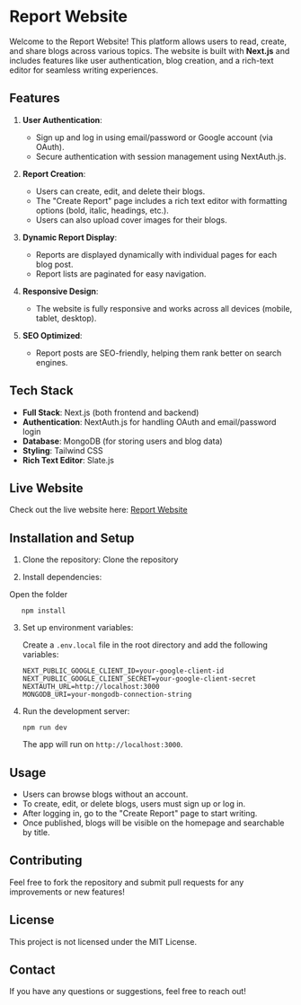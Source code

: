 # Report Website

Welcome to the Report Website! This platform allows users to read, create, and share blogs across various topics. The website is built with **Next.js** and includes features like user authentication, blog creation, and a rich-text editor for seamless writing experiences.

## Features

1. **User Authentication**:
   - Sign up and log in using email/password or Google account (via OAuth).
   - Secure authentication with session management using NextAuth.js.
2. **Report Creation**:

   - Users can create, edit, and delete their blogs.
   - The "Create Report" page includes a rich text editor with formatting options (bold, italic, headings, etc.).
   - Users can also upload cover images for their blogs.

3. **Dynamic Report Display**:

   - Reports are displayed dynamically with individual pages for each blog post.
   - Report lists are paginated for easy navigation.

4. **Responsive Design**:

   - The website is fully responsive and works across all devices (mobile, tablet, desktop).

5. **SEO Optimized**:
   - Report posts are SEO-friendly, helping them rank better on search engines.

## Tech Stack

- **Full Stack**: Next.js (both frontend and backend)
- **Authentication**: NextAuth.js for handling OAuth and email/password login
- **Database**: MongoDB (for storing users and blog data)
- **Styling**: Tailwind CSS
- **Rich Text Editor**: Slate.js

## Live Website

Check out the live website here: [Report Website](https://www.ScamAlert.in/)

## Installation and Setup

1. Clone the repository:
   Clone the repository

2. Install dependencies:

Open the folder

```
   npm install
```

3. Set up environment variables:

   Create a `.env.local` file in the root directory and add the following variables:

   ```
   NEXT_PUBLIC_GOOGLE_CLIENT_ID=your-google-client-id
   NEXT_PUBLIC_GOOGLE_CLIENT_SECRET=your-google-client-secret
   NEXTAUTH_URL=http://localhost:3000
   MONGODB_URI=your-mongodb-connection-string
   ```

4. Run the development server:

   ```
   npm run dev
   ```

   The app will run on `http://localhost:3000`.

## Usage

- Users can browse blogs without an account.
- To create, edit, or delete blogs, users must sign up or log in.
- After logging in, go to the "Create Report" page to start writing.
- Once published, blogs will be visible on the homepage and searchable by title.

## Contributing

Feel free to fork the repository and submit pull requests for any improvements or new features!

## License

This project is not licensed under the MIT License.

## Contact

If you have any questions or suggestions, feel free to reach out!
